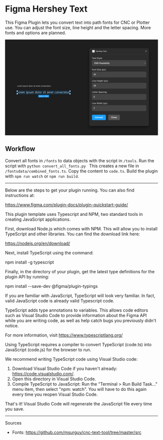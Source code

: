 # Figma Hershey Text
This Figma Plugin lets you convert text into path fonts for CNC or Plotter use.
You can adjust the font size, line height and the letter spacing. 
More fonts and options are planned.


![Screenshot of the Plugin](./docs/screenshot.png)


## Workflow
Convert all fonts in `/fonts` to data objects with the script in `/tools`. 
Run the script with `python convert_all_fonts.py `
This creates a new file in `/fontsdata/combined_fonts.ts`. Copy the content to `code.ts`.
Build the plugin with `npm run watch` or `npm run build`.


---


Below are the steps to get your plugin running. You can also find instructions at:

  https://www.figma.com/plugin-docs/plugin-quickstart-guide/

This plugin template uses Typescript and NPM, two standard tools in creating JavaScript applications.

First, download Node.js which comes with NPM. This will allow you to install TypeScript and other
libraries. You can find the download link here:

  https://nodejs.org/en/download/

Next, install TypeScript using the command:

  npm install -g typescript

Finally, in the directory of your plugin, get the latest type definitions for the plugin API by running:

  npm install --save-dev @figma/plugin-typings

If you are familiar with JavaScript, TypeScript will look very familiar. In fact, valid JavaScript code
is already valid Typescript code.

TypeScript adds type annotations to variables. This allows code editors such as Visual Studio Code
to provide information about the Figma API while you are writing code, as well as help catch bugs
you previously didn't notice.

For more information, visit https://www.typescriptlang.org/

Using TypeScript requires a compiler to convert TypeScript (code.ts) into JavaScript (code.js)
for the browser to run.

We recommend writing TypeScript code using Visual Studio code:

1. Download Visual Studio Code if you haven't already: https://code.visualstudio.com/.
2. Open this directory in Visual Studio Code.
3. Compile TypeScript to JavaScript: Run the "Terminal > Run Build Task..." menu item,
    then select "npm: watch". You will have to do this again every time
    you reopen Visual Studio Code.

That's it! Visual Studio Code will regenerate the JavaScript file every time you save.


---

Sources
- Fonts: https://github.com/msurguy/cnc-text-tool/tree/master/src